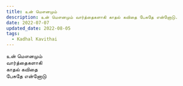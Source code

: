 ```yaml
---
title: உன் மௌனமும்
description: உன் மௌனமும் வார்த்தைகளாகி காதல் கவிதை பேசுதே என்னோடு.
date: 2022-07-07
updated_date: 2022-08-05
tags:
  - Kadhal Kavithai
---
```


உன் மௌனமும்  
வார்த்தைகளாகி  
காதல் கவிதை  
பேசுதே என்னோடு
